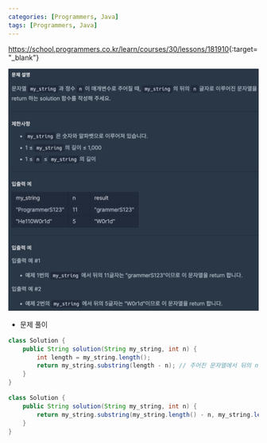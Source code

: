 ```yaml
---
categories: [Programmers, Java]
tags: [Programmers, Java] 
---
```


<https://school.programmers.co.kr/learn/courses/30/lessons/181910>{:target="_blank"}

![문제](/assets/img/programmers/java/%EB%AC%B8%EC%9E%90%EC%97%B4%EC%9D%98_%EB%92%A4%EC%9D%98_n%EA%B8%80%EC%9E%90.png)

- 문제 풀이

```java
class Solution {
    public String solution(String my_string, int n) {
        int length = my_string.length();
        return my_string.substring(length - n); // 주어진 문자열에서 뒤의 n개의 글자를 자르고 반환
    }
}
```
```java
class Solution {
    public String solution(String my_string, int n) {
        return my_string.substring(my_string.length() - n, my_string.length());
    }
}
```